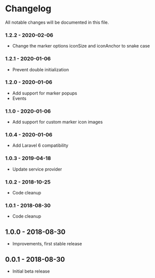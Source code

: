 # Changelog

All notable changes will be documented in this file.

### 1.2.2 - 2020-02-06

- Change the marker options iconSize and iconAnchor to snake case

### 1.2.1 - 2020-01-06

- Prevent double initialization

### 1.2.0 - 2020-01-06

- Add support for marker popups
- Events

### 1.1.0 - 2020-01-06

- Add support for custom marker icon images

### 1.0.4 - 2020-01-06

- Add Laravel 6 compatibility

### 1.0.3 - 2019-04-18

- Update service provider

### 1.0.2 - 2018-10-25

- Code cleanup

### 1.0.1 - 2018-08-30

- Code cleanup

## 1.0.0 - 2018-08-30

- Improvements, first stable release

## 0.0.1 - 2018-08-30

- Initial beta release

